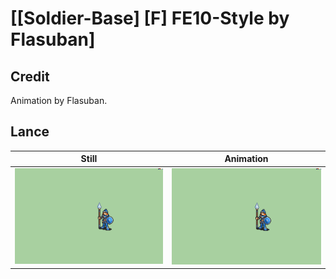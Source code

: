 # [\[Soldier-Base\] \[F\] FE10-Style by Flasuban]

## Credit

Animation by Flasuban.
	
## Lance

| Still | Animation |
| :---: | :-------: |
| ![Lance still](./Lance_000.png) | ![Lance animation](./Lance.gif) |
